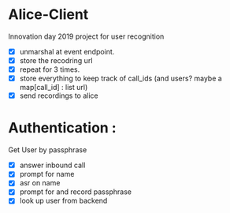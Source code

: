 # Alice-Client

Innovation day 2019 project for user recognition



- [x] unmarshal at event endpoint.
- [x] store the recodring url
- [x] repeat for 3 times.
- [x] store everything to keep track of call_ids (and users? maybe a map[call_id] : list url)
- [x] send recordings to alice
# Authentication :
Get User by passphrase
- [x] answer inbound call
- [x] prompt for name
- [x] asr on name
- [x] prompt for and record passphrase
- [x] look up user from backend
